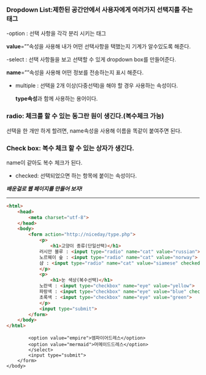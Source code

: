 ### Dropdown List:제한된 공간안에서 사용자에게 여러가지 선택지를 주는 태그

-option : 선택 사항을 각각 분리 시키는 태그

**value**=””속성을 사용해 내가 어떤 선택사항을 택했는지 기계가 알수있도록 해준다.

-select : 선택 사항들을 보고 선택할 수 있게 dropdown box를 만들어준다.

**name**=””속성을 사용해 어떤 정보를 전송하는지 표시 해준다.

- multiple : 선택을 2개 이상(다중선택)을 해야 할 경우 사용하는 속성이다.

  **type속성**과 함께 사용하는 용어이다.

### radio: 체크를 할 수 있는 동그란 원이 생긴다.(복수체크 가능)

선택을 한 개만 하게 할려면, name속성을 사용해 이름을 똑같이 붙여주면 된다.

### Check box: 복수 체크 할 수 있는 상자가 생긴다.

name이 같아도 복수 체크가 된다.

- checked: 선택되었으면 하는 항목에 붙이는 속성이다.

***배운걸로 웹 페이지를 만들어 보자!***

-----------------------------------------------------------------------------------

```html
<html>
    <head>
        <meta charset="utf-8">
    </head>
    <body>
        <form action="http://niceday/type.php">
            <p>
                <h1>고양이 종류(단일선택)</h1>
            러시안 블루 : <input type="radio" name="cat" value="russian">
            노르웨이 숲 : <input type="radio" name="cat" value="norway">
            샴 : <input type="radio" name="cat" value="siamese" checked>
            </p>
            <p>
                <h1>눈 색상(복수선택)</h1>
            노란색 : <input type="checkbox" name="eye" value="yellow">
            파랑색 : <input type="checkbox" name="eye" value="blue" checked>
            초록색 : <input type="checkbox" name="eye" value="green">
            </p>
            <input type="submit">
        </form>
    </body>
</html>
```


            <option value="empire">엠파이어드레스</option>
            <option value="mermaid">머메이드드레스</option>
            </select>
            <input type="submit">
        </form>
    </body>
</html>
  
